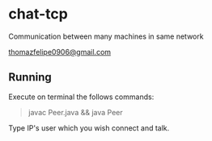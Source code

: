 # chat-tcp
Communication between many machines in same network

<thomazfelipe0906@gmail.com>

## Running
Execute on terminal the follows commands:

> javac Peer.java
&&
> java Peer

Type IP's user which you wish connect and talk.
